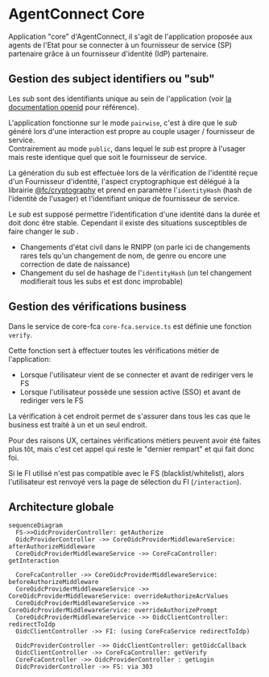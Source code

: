 # AgentConnect Core

Application "core" d'AgentConnect, il s'agit de l'application proposée aux agents de l'Etat pour se connecter à un fournisseur de service (SP) partenaire grâce à un fournisseur d'identité (IdP) partenaire.

## Gestion des subject identifiers ou "sub"

Les _sub_ sont des identifiants unique au sein de l'application (voir [la documentation openid](https://openid.net/specs/openid-connect-core-1_0.html#SubjectIDTypes) pour référence).

L'application fonctionne sur le mode `pairwise`, c'est à dire que le _sub_ généré lors d'une interaction est propre au couple usager / fournisseur de service.  
Contrairement au mode `public`, dans lequel le _sub_ est propre à l'usager mais reste identique quel que soit le fournisseur de service.

La génération du sub est effectuée lors de la vérification de l'identité reçue d'un Fournisseur d'identité, l'aspect cryptographique est délégué à la librairie [@fc/cryptography](../../libs/cryptography) et prend en paramètre l'`identityHash` (hash de l'identité de l'usager) et l'identifiant unique de fournisseur de service.

Le _sub_ est supposé permettre l'identification d'une identité dans la durée et doit donc être stable. Cependant il existe des situations susceptibles de faire changer le _sub_ .

- Changements d'état civil dans le RNIPP (on parle ici de changements rares tels qu'un changement de nom, de genre ou encore une correction de date de naissance)
- Changement du sel de hashage de l'`identityHash` (un tel changement modifierait tous les subs et est donc improbable)

## Gestion des vérifications business

Dans le service de core-fca `core-fca.service.ts` est définie une fonction `verify`.

Cette fonction sert à effectuer toutes les vérifications métier de l'application:

- Lorsque l'utilisateur vient de se connecter et avant de rediriger vers le FS
- Lorsque l'utilisateur possède une session active (SSO) et avant de rediriger vers le FS

La vérification à cet endroit permet de s'assurer dans tous les cas que le business est traité à un et un seul endroit.

Pour des raisons UX, certaines vérifications métiers peuvent avoir été faites plus tôt, mais c'est cet appel qui reste le "dernier rempart" et qui fait donc foi.

Si le FI utilisé n'est pas compatible avec le FS (blacklist/whitelist), alors l'utilisateur est renvoyé vers la page de sélection du FI (`/interaction`).

## Architecture globale

```mermaid
sequenceDiagram
  FS->>OidcProviderController: getAuthorize
  OidcProviderController ->> CoreOidcProviderMiddlewareService: afterAuthorizeMiddleware
  CoreOidcProviderMiddlewareService ->> CoreFcaController: getInteraction

  CoreFcaController ->> CoreOidcProviderMiddlewareService: beforeAuthorizeMiddleware
  CoreOidcProviderMiddlewareService ->> CoreOidcProviderMiddlewareService: overrideAuthorizeAcrValues
  CoreOidcProviderMiddlewareService ->> CoreOidcProviderMiddlewareService: overrideAuthorizePrompt
  CoreOidcProviderMiddlewareService ->> OidcClientController: redirectToIdp
  OidcClientController ->> FI: (using CoreFcaService redirectToIdp)

  OidcProviderController ->> OidcClientController: getOidcCallback
  OidcClientController ->> CoreFcaController: getVerify
  CoreFcaController ->> OidcProviderController : getLogin
  OidcProviderController ->> FS: via 303
```
